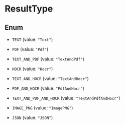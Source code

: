 

# ResultType

## Enum


* `TEXT` (value: `"Text"`)

* `PDF` (value: `"Pdf"`)

* `TEXT_AND_PDF` (value: `"TextAndPdf"`)

* `HOCR` (value: `"Hocr"`)

* `TEXT_AND_HOCR` (value: `"TextAndHocr"`)

* `PDF_AND_HOCR` (value: `"PdfAndHocr"`)

* `TEXT_AND_PDF_AND_HOCR` (value: `"TextAndPdfAndHocr"`)

* `IMAGE_PNG` (value: `"ImagePNG"`)

* `JSON` (value: `"JSON"`)



